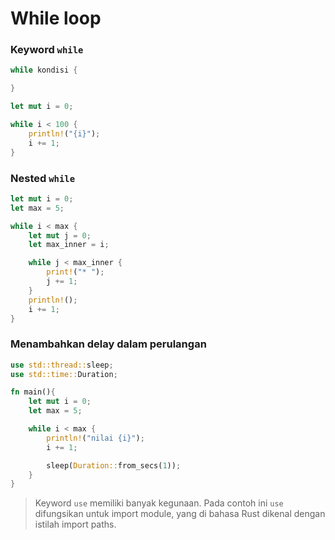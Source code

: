 # While loop

### Keyword `while`
```rust
while kondisi {

}
```

```rust
let mut i = 0;

while i < 100 {
    println!("{i}");
    i += 1;
}
```

### Nested `while`
```rust
let mut i = 0;
let max = 5;

while i < max {
    let mut j = 0;
    let max_inner = i;

    while j < max_inner {
        print!("* ");
        j += 1;
    }
    println!();
    i += 1;
}
```

### Menambahkan delay dalam perulangan 
```rust
use std::thread::sleep;
use std::time::Duration;

fn main(){
    let mut i = 0;
    let max = 5;

    while i < max {
        println!("nilai {i}");
        i += 1;

        sleep(Duration::from_secs(1));
    }
}
```
> Keyword `use` memiliki banyak kegunaan. Pada contoh ini `use` difungsikan untuk import module, yang di bahasa Rust dikenal dengan istilah import paths.
